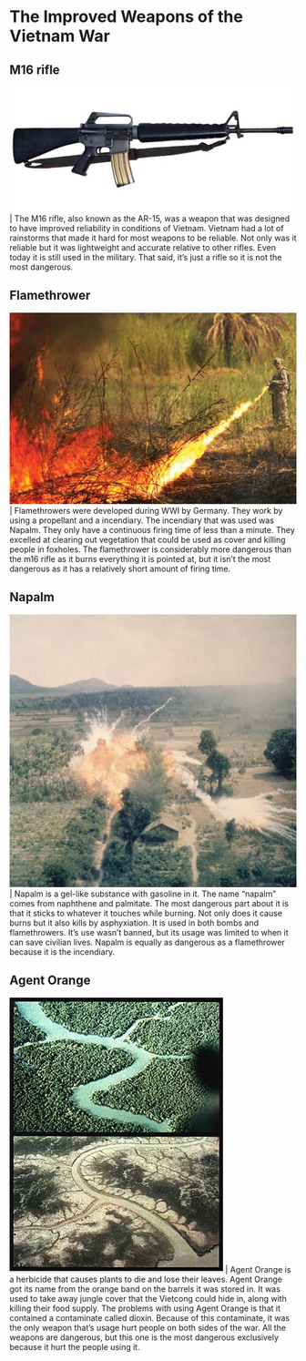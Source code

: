 The Improved Weapons of the Vietnam War
=======================================

M16 rifle
---------
![M16 rifle](image4.jpg) | The M16 rifle, also known as the AR-15, was a weapon that was designed to have improved reliability in conditions of Vietnam. Vietnam had a lot of rainstorms that made it hard for most weapons to be reliable. Not only was it reliable but it was lightweight and accurate relative to other rifles. Even today it is still used in the military. That said, it’s just a rifle so it is not the most dangerous.

Flamethrower
------------
![Flamethrower](image2.jpg) | Flamethrowers were developed during WWI by Germany. They work by using a propellant and a incendiary. The incendiary that was used was Napalm. They only have a continuous firing time of less than a minute. They excelled at clearing out vegetation that could be used as cover and killing people in foxholes. The flamethrower is considerably more dangerous than the m16 rifle as it burns everything it is pointed at, but it isn’t the most dangerous as it has a relatively short amount of firing time.

Napalm
------
![Napalm](image1.jpg) | Napalm is a gel-like substance with gasoline in it. The name “napalm” comes from naphthene and palmitate. The most dangerous part about it is that it sticks to whatever it touches while burning. Not only does it cause burns but it also kills by asphyxiation. It is used in both bombs and flamethrowers. It’s use wasn’t banned, but its usage was limited to when it can save civilian lives. Napalm is equally as dangerous as a flamethrower because it is the incendiary. 

Agent Orange
------------
![Agent Orange](image3.jpg) | Agent Orange is a herbicide that causes plants to die and lose their leaves. Agent Orange got its name from the orange band on the barrels it was stored in. It was used to take away jungle cover that the Vietcong could hide in, along with killing their food supply. The problems with using Agent Orange is that it contained a contaminate called dioxin. Because of this contaminate, it was the only weapon that’s usage hurt people on both sides of the war. All the weapons are dangerous, but this one is the most dangerous exclusively because it hurt the people using it.
